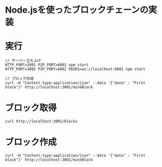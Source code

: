 # Node.jsを使ったブロックチェーンの実装

# 実行

```
// サーバー立ち上げ
HTTP_PORT=3001 P2P_PORT=6001 npm start
HTTP_PORT=3002 P2P_PORT=6002 PEERS=ws://localhost:6001 npm start

// ブロック作成
curl -H "Content-type:application/json" --data '{"data" : "First block"}' http://localhost:3001/mineBlock
```

# ブロック取得 

```
curl http://localhost:3001/blocks
```

# ブロック作成

```
curl -H "Content-type:application/json" --data '{"data" : "First block"}' http://localhost:3001/mineBlock
```
